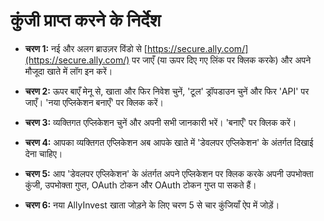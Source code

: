 # **कुंजी प्राप्त करने के निर्देश**
- **चरण 1:** नई और अलग ब्राउज़र विंडो से [https://secure.ally.com/](https://secure.ally.com/) पर जाएँ (या ऊपर दिए गए लिंक पर क्लिक करके) और अपने मौजूदा खाते में लॉग इन करें।
- **चरण 2:** ऊपर बाएँ मेनू से, खाता और फिर निवेश चुनें, 'टूल' ड्रॉपडाउन चुनें और फिर 'API' पर जाएँ। 'नया एप्लिकेशन बनाएँ' पर क्लिक करें।
- **चरण 3:** व्यक्तिगत एप्लिकेशन चुनें और अपनी सभी जानकारी भरें। 'बनाएँ' पर क्लिक करें।
- **चरण 4:** आपका व्यक्तिगत एप्लिकेशन अब आपके खाते में 'डेवलपर एप्लिकेशन' के अंतर्गत दिखाई देना चाहिए।
- **चरण 5:** आप 'डेवलपर एप्लिकेशन' के अंतर्गत अपने एप्लिकेशन पर क्लिक करके अपनी उपभोक्ता कुंजी, उपभोक्ता गुप्त, OAuth टोकन और OAuth टोकन गुप्त पा सकते हैं।

- **चरण 6:** नया AllyInvest खाता जोड़ने के लिए चरण 5 से चार कुंजियाँ ऐप में जोड़ें।
